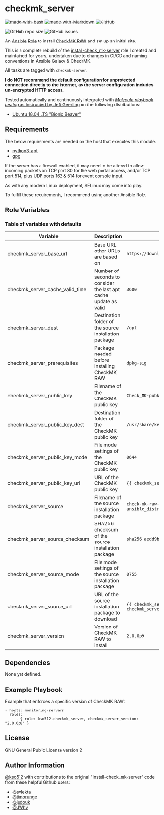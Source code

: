 # checkmk_server

[![made-with-bash](https://img.shields.io/badge/Made%20with-Bash-1f425f.svg)](https://www.gnu.org/software/bash/) [![made-with-Markdown](https://img.shields.io/badge/Made%20with-Markdown-1f425f.svg)](http://commonmark.org) ![GitHub](https://img.shields.io/github/license/kso512/checkmk_server)

![GitHub repo size](https://img.shields.io/github/repo-size/kso512/checkmk_server) ![GitHub issues](https://img.shields.io/github/issues-raw/kso512/checkmk_server)

An [Ansible](https://www.ansible.com/) [Role](https://docs.ansible.com/ansible/latest/user_guide/playbooks_reuse_roles.html) to install [CheckMK RAW](https://checkmk.com/product/raw-edition) and set up an initial site.

This is a complete rebuild of the [install-check_mk-server](https://github.com/kso512/install-check_mk-server) role I created and maintained for years, undertaken due to changes in CI/CD and naming conventions in Ansible Galaxy & CheckMK.

All tasks are tagged with `checkmk-server`.

**I do NOT recommend the default configuration for unprotected connection directly to the Internet, as the server configuration includes un-encrypted HTTP access.**

Tested automatically and continuously integrated with [_Molecule playbook testing_ as instructed by Jeff Geerling](https://github.com/geerlingguy/molecule-playbook-testing) on the following distributions:

- [Ubuntu 18.04 LTS "Bionic Beaver"](http://releases.ubuntu.com/bionic/)

## Requirements

The below requirements are needed on the host that executes this module.

- [python3-apt](https://docs.ansible.com/ansible/latest/collections/ansible/builtin/apt_module.html#requirements)
- [gpg](https://docs.ansible.com/ansible/latest/collections/ansible/builtin/apt_key_module.html#requirements)

If the server has a firewall enabled, it may need to be altered to allow incoming packets on TCP port 80 for the web portal access, and/or TCP port 514, plus UDP ports 162 & 514 for event console input.

As with any modern Linux deployment, SELinux may come into play.

To fulfill these requirements, I recommend using another Ansible Role.

## Role Variables

### Table of variables with defaults

| Variable | Description | Default |
| -------- | ----------- | ----- |
| checkmk_server_base_url | Base URL other URLs are based on | `https://download.checkmk.com/checkmk` |
| checkmk_server_cache_valid_time | Number of seconds to consider the last apt cache update as valid | `3600` |
| checkmk_server_dest | Destination folder of the source installation package | `/opt` |
| checkmk_server_prerequisites | Package needed before installing CheckMK RAW | `dpkg-sig` |
| checkmk_server_public_key | Filename of the CheckMK public key | `Check_MK-pubkey.gpg` |
| checkmk_server_public_key_dest | Destination folder of the CheckMK public key | `/usr/share/keyrings` |
| checkmk_server_public_key_mode | File mode settings of the CheckMK public key | `0644` |
| checkmk_server_public_key_url | URL of the CheckMK public key | `{{ checkmk_server_base_url }}/{{ checkmk_server_public_key }}` |
| checkmk_server_source | Filename of the source installation package | `check-mk-raw-{{ checkmk_server_version }}_0.{{ ansible_distribution_release }}_amd64.deb` |
| checkmk_server_source_checksum | SHA256 checksum of the source installation package | `sha256:aedd9b72aea27b8ceb27a2d25c2606c0a2642146689108af51f514c42ba293cd` |
| checkmk_server_source_mode | File mode settings of the source installation package | `0755` |
| checkmk_server_source_url | URL of the source installation package to download | `{{ checkmk_server_base_url }}/{{ checkmk_server_version }}/{{ checkmk_server_source }}` |
| checkmk_server_version | Version of CheckMK RAW to install | `2.0.0p9` |

## Dependencies

None yet defined.

## Example Playbook

Example that enforces a specific version of CheckMK RAW:

    - hosts: monitoring-servers
      roles:
         - { role: kso512.checkmk_server, checkmk_server_version: "2.0.0p8" }

## License

[GNU General Public License version 2](https://www.gnu.org/licenses/gpl-2.0.txt)

## Author Information

[@kso512](https://github.com/kso512) with contributions to the original "install-check_mk-server" code from these helpful Github users:

- [@sylekta](https://github.com/sylekta)
- [@timorunge](https://github.com/timorunge)
- [@judouk](https://github.com/judouk)
- [@JWhy](https://github.com/JWhy)
